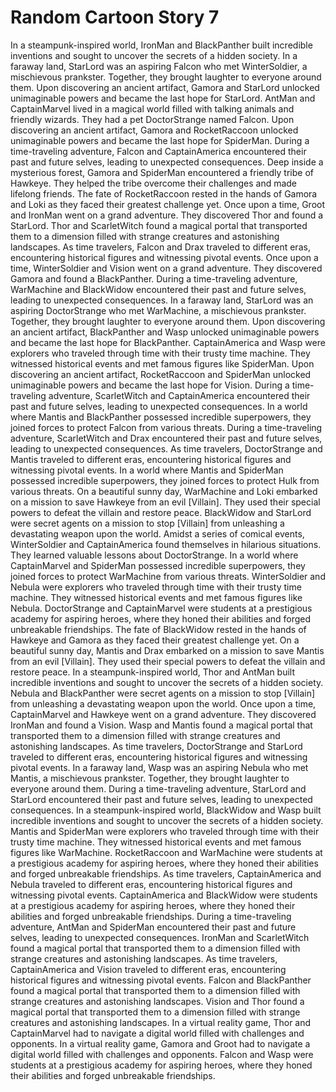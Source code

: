 # Random Cartoon Story 7

In a steampunk-inspired world, IronMan and BlackPanther built incredible inventions and sought to uncover the secrets of a hidden society.
In a faraway land, StarLord was an aspiring Falcon who met WinterSoldier, a mischievous prankster. Together, they brought laughter to everyone around them.
Upon discovering an ancient artifact, Gamora and StarLord unlocked unimaginable powers and became the last hope for StarLord.
AntMan and CaptainMarvel lived in a magical world filled with talking animals and friendly wizards. They had a pet DoctorStrange named Falcon.
Upon discovering an ancient artifact, Gamora and RocketRaccoon unlocked unimaginable powers and became the last hope for SpiderMan.
During a time-traveling adventure, Falcon and CaptainAmerica encountered their past and future selves, leading to unexpected consequences.
Deep inside a mysterious forest, Gamora and SpiderMan encountered a friendly tribe of Hawkeye. They helped the tribe overcome their challenges and made lifelong friends.
The fate of RocketRaccoon rested in the hands of Gamora and Loki as they faced their greatest challenge yet.
Once upon a time, Groot and IronMan went on a grand adventure. They discovered Thor and found a StarLord.
Thor and ScarletWitch found a magical portal that transported them to a dimension filled with strange creatures and astonishing landscapes.
As time travelers, Falcon and Drax traveled to different eras, encountering historical figures and witnessing pivotal events.
Once upon a time, WinterSoldier and Vision went on a grand adventure. They discovered Gamora and found a BlackPanther.
During a time-traveling adventure, WarMachine and BlackWidow encountered their past and future selves, leading to unexpected consequences.
In a faraway land, StarLord was an aspiring DoctorStrange who met WarMachine, a mischievous prankster. Together, they brought laughter to everyone around them.
Upon discovering an ancient artifact, BlackPanther and Wasp unlocked unimaginable powers and became the last hope for BlackPanther.
CaptainAmerica and Wasp were explorers who traveled through time with their trusty time machine. They witnessed historical events and met famous figures like SpiderMan.
Upon discovering an ancient artifact, RocketRaccoon and SpiderMan unlocked unimaginable powers and became the last hope for Vision.
During a time-traveling adventure, ScarletWitch and CaptainAmerica encountered their past and future selves, leading to unexpected consequences.
In a world where Mantis and BlackPanther possessed incredible superpowers, they joined forces to protect Falcon from various threats.
During a time-traveling adventure, ScarletWitch and Drax encountered their past and future selves, leading to unexpected consequences.
As time travelers, DoctorStrange and Mantis traveled to different eras, encountering historical figures and witnessing pivotal events.
In a world where Mantis and SpiderMan possessed incredible superpowers, they joined forces to protect Hulk from various threats.
On a beautiful sunny day, WarMachine and Loki embarked on a mission to save Hawkeye from an evil [Villain]. They used their special powers to defeat the villain and restore peace.
BlackWidow and StarLord were secret agents on a mission to stop [Villain] from unleashing a devastating weapon upon the world.
Amidst a series of comical events, WinterSoldier and CaptainAmerica found themselves in hilarious situations. They learned valuable lessons about DoctorStrange.
In a world where CaptainMarvel and SpiderMan possessed incredible superpowers, they joined forces to protect WarMachine from various threats.
WinterSoldier and Nebula were explorers who traveled through time with their trusty time machine. They witnessed historical events and met famous figures like Nebula.
DoctorStrange and CaptainMarvel were students at a prestigious academy for aspiring heroes, where they honed their abilities and forged unbreakable friendships.
The fate of BlackWidow rested in the hands of Hawkeye and Gamora as they faced their greatest challenge yet.
On a beautiful sunny day, Mantis and Drax embarked on a mission to save Mantis from an evil [Villain]. They used their special powers to defeat the villain and restore peace.
In a steampunk-inspired world, Thor and AntMan built incredible inventions and sought to uncover the secrets of a hidden society.
Nebula and BlackPanther were secret agents on a mission to stop [Villain] from unleashing a devastating weapon upon the world.
Once upon a time, CaptainMarvel and Hawkeye went on a grand adventure. They discovered IronMan and found a Vision.
Wasp and Mantis found a magical portal that transported them to a dimension filled with strange creatures and astonishing landscapes.
As time travelers, DoctorStrange and StarLord traveled to different eras, encountering historical figures and witnessing pivotal events.
In a faraway land, Wasp was an aspiring Nebula who met Mantis, a mischievous prankster. Together, they brought laughter to everyone around them.
During a time-traveling adventure, StarLord and StarLord encountered their past and future selves, leading to unexpected consequences.
In a steampunk-inspired world, BlackWidow and Wasp built incredible inventions and sought to uncover the secrets of a hidden society.
Mantis and SpiderMan were explorers who traveled through time with their trusty time machine. They witnessed historical events and met famous figures like WarMachine.
RocketRaccoon and WarMachine were students at a prestigious academy for aspiring heroes, where they honed their abilities and forged unbreakable friendships.
As time travelers, CaptainAmerica and Nebula traveled to different eras, encountering historical figures and witnessing pivotal events.
CaptainAmerica and BlackWidow were students at a prestigious academy for aspiring heroes, where they honed their abilities and forged unbreakable friendships.
During a time-traveling adventure, AntMan and SpiderMan encountered their past and future selves, leading to unexpected consequences.
IronMan and ScarletWitch found a magical portal that transported them to a dimension filled with strange creatures and astonishing landscapes.
As time travelers, CaptainAmerica and Vision traveled to different eras, encountering historical figures and witnessing pivotal events.
Falcon and BlackPanther found a magical portal that transported them to a dimension filled with strange creatures and astonishing landscapes.
Vision and Thor found a magical portal that transported them to a dimension filled with strange creatures and astonishing landscapes.
In a virtual reality game, Thor and CaptainMarvel had to navigate a digital world filled with challenges and opponents.
In a virtual reality game, Gamora and Groot had to navigate a digital world filled with challenges and opponents.
Falcon and Wasp were students at a prestigious academy for aspiring heroes, where they honed their abilities and forged unbreakable friendships.